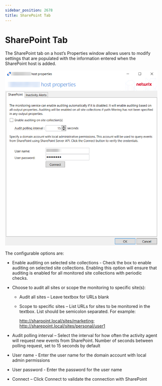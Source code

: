 ```yaml
---
sidebar_position: 2678
title: SharePoint Tab
---
```


# SharePoint Tab

The SharePoint tab on a host’s Properties window allows users to modify settings that are populated with the information entered when the SharePoint host is added.

![SharePoint Tab](../../../../../../../static/images/ActivityMonitor_8.0/Content/Resources/Images/ActivityMonitor/HostProperties/SharePointTab/SharePointTab.png)

The configurable options are:

* Enable auditing on selected site collections - Check the box to enable auditing on selected site collections. Enabling this option will ensure that auditing is enabled for all monitored site collections with periodic checks.
* Choose to audit all sites or scope the monitoring to specific site(s):
  * Audit all sites – Leave textbox for URLs blank
  * Scope to specific sites – List URLs for sites to be monitored in the textbox. List should be semicolon separated. For example:

    http://sharpoint.local/sites/marketing; http://sharepoint.local/sites/personal/user1

* Audit polling interval – Select the interval for how often the activity agent will request new events from SharePoint. Number of seconds between polling request, set to 15 seconds by default
* User name - Enter the user name for the domain account with local admin permissions
* User password - Enter the password for the user name

* Connect – Click Connect to validate the connection with SharePoint